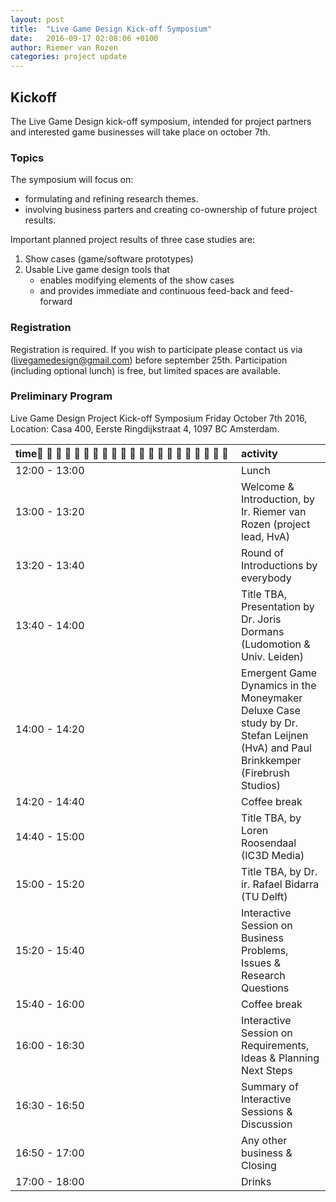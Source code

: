 ```yaml
---
layout: post
title:  "Live Game Design Kick-off Symposium"
date:   2016-09-17 02:08:06 +0100
author: Riemer van Rozen
categories: project update
---
```

## Kickoff
The Live Game Design kick-off symposium, intended for project partners and interested game businesses will take place on october 7th.

### Topics
The symposium will focus on:

* formulating and refining research themes.
* involving business parters and creating co-ownership of future project results.

Important planned project results of three case studies are:

1. Show cases (game/software prototypes)
2. Usable Live game design tools that
   * enables modifying elements of the show cases
   * and provides immediate and continuous feed-back and feed-forward

### Registration
Registration is required. If you wish to participate please contact us via (livegamedesign@gmail.com) before september 25th. Participation (including optional lunch) is free, but limited spaces are available.

### Preliminary Program

Live Game Design Project Kick-off Symposium Friday October 7th 2016, Location: Casa 400, Eerste Ringdijkstraat 4, 1097 BC Amsterdam.


| time                     | activity                                                                 |
|:-------------------------|:-------------------------------------------------------------------------|
| 12:00 - 13:00 | Lunch                                                                    |
| 13:00 - 13:20 | Welcome & Introduction, by Ir. Riemer van Rozen (project lead, HvA)      |
| 13:20 - 13:40 | Round of Introductions by everybody                                      |
| 13:40 - 14:00 | Title TBA, Presentation by Dr. Joris Dormans (Ludomotion & Univ. Leiden) |
| 14:00 - 14:20 | Emergent Game Dynamics in the Moneymaker Deluxe Case study by Dr. Stefan Leijnen (HvA) and Paul Brinkkemper (Firebrush Studios)                                             |
| 14:20 - 14:40 | Coffee break                                                             |
| 14:40 - 15:00 | Title TBA, by Loren Roosendaal (IC3D Media)                              |
| 15:00 - 15:20 | Title TBA, by Dr. ir. Rafael Bidarra (TU Delft)                          |
| 15:20 - 15:40 | Interactive Session on Business Problems, Issues & Research Questions    |
| 15:40 - 16:00 | Coffee break                                                             |
| 16:00 - 16:30 | Interactive Session on Requirements, Ideas & Planning Next Steps         |
| 16:30 - 16:50 | Summary of Interactive Sessions & Discussion                             |
| 16:50 - 17:00 | Any other business & Closing                                             |
| 17:00 - 18:00 | Drinks                                                                   |
